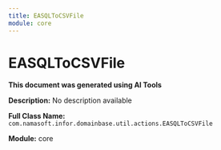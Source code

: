 ```yaml
---
title: EASQLToCSVFile
module: core
---
```



<div class='entity-flows'>

# EASQLToCSVFile

**This document was generated using AI Tools**

**Description:** No description available

**Full Class Name:** `com.namasoft.infor.domainbase.util.actions.EASQLToCSVFile`

**Module:** core


</div>

